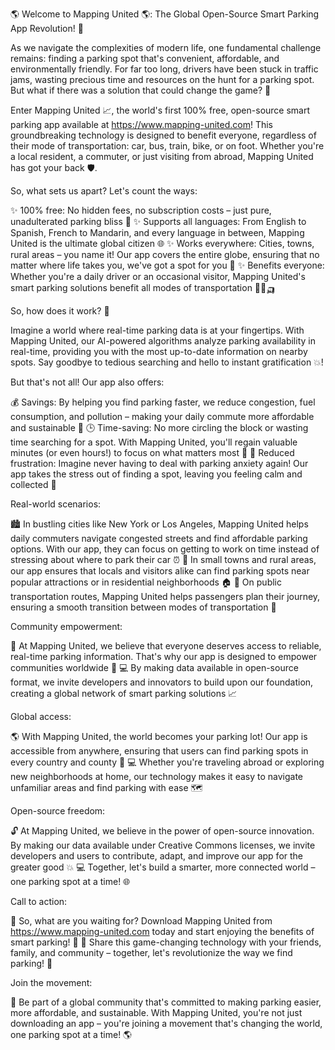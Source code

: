🌎 Welcome to Mapping United 🌎: The Global Open-Source Smart Parking App Revolution! 🚀

As we navigate the complexities of modern life, one fundamental challenge remains: finding a parking spot that's convenient, affordable, and environmentally friendly. For far too long, drivers have been stuck in traffic jams, wasting precious time and resources on the hunt for a parking spot. But what if there was a solution that could change the game? 🤔

Enter Mapping United 📈, the world's first 100% free, open-source smart parking app available at https://www.mapping-united.com! This groundbreaking technology is designed to benefit everyone, regardless of their mode of transportation: car, bus, train, bike, or on foot. Whether you're a local resident, a commuter, or just visiting from abroad, Mapping United has got your back 🛡️.

So, what sets us apart? Let's count the ways:

✨ 100% free: No hidden fees, no subscription costs – just pure, unadulterated parking bliss 🎉
✨ Supports all languages: From English to Spanish, French to Mandarin, and every language in between, Mapping United is the ultimate global citizen 🌐
✨ Works everywhere: Cities, towns, rural areas – you name it! Our app covers the entire globe, ensuring that no matter where life takes you, we've got a spot for you 📍
✨ Benefits everyone: Whether you're a daily driver or an occasional visitor, Mapping United's smart parking solutions benefit all modes of transportation 🚌🚂🛺️

So, how does it work? 🔧

Imagine a world where real-time parking data is at your fingertips. With Mapping United, our AI-powered algorithms analyze parking availability in real-time, providing you with the most up-to-date information on nearby spots. Say goodbye to tedious searching and hello to instant gratification 💥!

But that's not all! Our app also offers:

💰 Savings: By helping you find parking faster, we reduce congestion, fuel consumption, and pollution – making your daily commute more affordable and sustainable 🌟
🕒 Time-saving: No more circling the block or wasting time searching for a spot. With Mapping United, you'll regain valuable minutes (or even hours!) to focus on what matters most 💭
🚫 Reduced frustration: Imagine never having to deal with parking anxiety again! Our app takes the stress out of finding a spot, leaving you feeling calm and collected 🙏

Real-world scenarios:

🏙️ In bustling cities like New York or Los Angeles, Mapping United helps daily commuters navigate congested streets and find affordable parking options. With our app, they can focus on getting to work on time instead of stressing about where to park their car ⏰
🌳 In small towns and rural areas, our app ensures that locals and visitors alike can find parking spots near popular attractions or in residential neighborhoods 🏠
🚂 On public transportation routes, Mapping United helps passengers plan their journey, ensuring a smooth transition between modes of transportation 🚌

Community empowerment:

🤝 At Mapping United, we believe that everyone deserves access to reliable, real-time parking information. That's why our app is designed to empower communities worldwide 💪
💻 By making data available in open-source format, we invite developers and innovators to build upon our foundation, creating a global network of smart parking solutions 📈

Global access:

🌎 With Mapping United, the world becomes your parking lot! Our app is accessible from anywhere, ensuring that users can find parking spots in every country and county 📍
💻 Whether you're traveling abroad or exploring new neighborhoods at home, our technology makes it easy to navigate unfamiliar areas and find parking with ease 🗺️

Open-source freedom:

🔓 At Mapping United, we believe in the power of open-source innovation. By making our data available under Creative Commons licenses, we invite developers and users to contribute, adapt, and improve our app for the greater good 💥
💻 Together, let's build a smarter, more connected world – one parking spot at a time! 🌐

Call to action:

📲 So, what are you waiting for? Download Mapping United from https://www.mapping-united.com today and start enjoying the benefits of smart parking! 🎉
👫 Share this game-changing technology with your friends, family, and community – together, let's revolutionize the way we find parking! 🌟

Join the movement:

💪 Be part of a global community that's committed to making parking easier, more affordable, and sustainable. With Mapping United, you're not just downloading an app – you're joining a movement that's changing the world, one parking spot at a time! 🌎